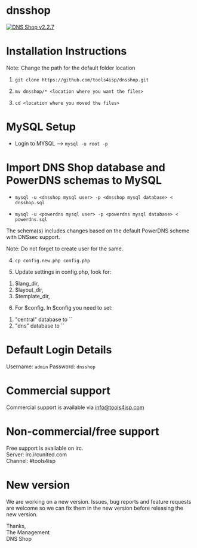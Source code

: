 dnsshop
=======

[![DNS Shop v2.2.7](https://img.shields.io/badge/DNS%20Shop-v2.2.7-brightgreen.svg)](https://github.com/tools4isp/dnsshop/?shop=2.2.7) 


# Installation Instructions

<p>Note: Change the path for the default folder location</p>

1) `git clone https://github.com/tools4isp/dnsshop.git`

2) `mv dnsshop/* <location where you want the files>`

3) `cd <location where you moved the files>`

# MySQL Setup

* Login to MYSQL --> `mysql -u root -p`

# Import DNS Shop database and PowerDNS schemas to MySQL

* `mysql -u <dnsshop mysql user> -p <dnsshop mysql database> < dnsshop.sql`

* `mysql -u <powerdns mysql user> -p <powerdns mysql database> < powerdns.sql` 

<p>The schema(s) includes changes based on the default PowerDNS scheme with DNSsec support.</p>

<p>Note: Do not forget to create user for the same.</p>


4) `cp config.new.php config.php`

5) Update settings in config.php, look for: 
<ol>
<li>$lang_dir,</li>
<li>$layout_dir,</li>
<li>$template_dir,</li>
</ol>

6) For $config. In $config you need to set: 
<ol>
<li>"central" database to `<dnsshop mysql database>`</li>
<li>"dns" database to `<powerdns database>`</li>
</ol>

# Default Login Details

Username: `admin`
Password: `dnsshop`

# Commercial support

Commercial support is available via info@tools4isp.com

# Non-commercial/free support

Free support is available on irc.<br />
Server: irc.ircunited.com<br />
Channel: #tools4isp

# New version

We are working on a new version. Issues, bug reports and feature requests are welcome so we can fix them in the new version before releasing the new version.

Thanks,<br />
The Management<br />
DNS Shop
